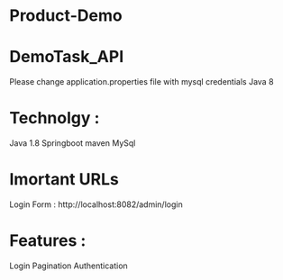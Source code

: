 # Product-Demo
 
# DemoTask_API
Please change application.properties file with mysql credentials Java 8

# Technolgy :
Java 1.8 Springboot
maven
MySql


# Imortant URLs
Login Form : http://localhost:8082/admin/login

# Features :
 Login 
 Pagination
 Authentication 



